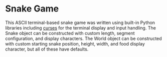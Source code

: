 # Snake Game

This ASCII terminal-based snake game was written using built-in Python libraries including [curses](https://docs.python.org/3/howto/curses.html) for the terminal display and input handling. The Snake object can be constructed with custom length, segment configuration, and display characters. The World object can be constructed with custom starting snake position, height, width, and food display character, but all of these have defaults.